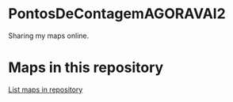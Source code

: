 
# PontosDeContagemAGORAVAI2

 Sharing my maps online.

# Maps in this repository
[List maps in repository](https://maps.csr.ufmg.br/calculator/?lang=eng&map=&queryid=152&listRepository=Repository&storeurl=https://github.com/vitoriamarques/PontosDeContagemAGORAVAI2/)